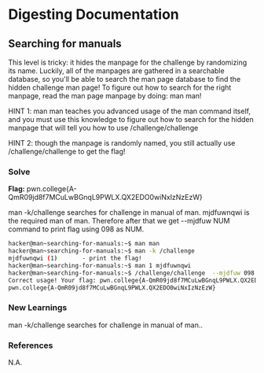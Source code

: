 # Digesting Documentation

## Searching for manuals

This level is tricky: it hides the manpage for the challenge by randomizing its name. Luckily, all of the manpages are gathered in a searchable database, so you'll be able to search the man page database to find the hidden challenge man page! To figure out how to search for the right manpage, read the man page manpage by doing: man man!

HINT 1: man man teaches you advanced usage of the man command itself, and you must use this knowledge to figure out how to search for the hidden manpage that will tell you how to use /challenge/challenge

HINT 2: though the manpage is randomly named, you still actually use /challenge/challenge to get the flag!

### Solve
**Flag:** pwn.college{A-QmR09jd8f7MCuLwBGnqL9PWLX.QX2EDO0wiNxIzNzEzW}

man -k/challenge searches for challenge in manual of man. mjdfuwnqwi is the required man of man. Therefore after that we get --mjdfuw NUM command to print flag using 098 as NUM.

```bash
hacker@man~searching-for-manuals:~$ man man
hacker@man~searching-for-manuals:~$ man -k /challenge
mjdfuwnqwi (1)       - print the flag!
hacker@man~searching-for-manuals:~$ man 1 mjdfuwnqwi
hacker@man~searching-for-manuals:~$ /challenge/challenge  --mjdfuw 098
Correct usage! Your flag: pwn.college{A-QmR09jd8f7MCuLwBGnqL9PWLX.QX2EDO0wiNxIzNzEzW}
pwn.college{A-QmR09jd8f7MCuLwBGnqL9PWLX.QX2EDO0wiNxIzNzEzW}
```

### New Learnings
man -k/challenge searches for challenge in manual of man..

### References 
N.A.
